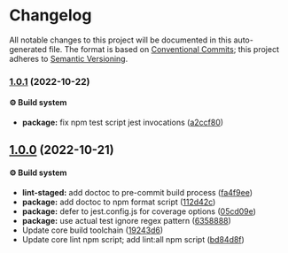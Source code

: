 # Changelog

All notable changes to this project will be documented in this auto-generated
file. The format is based on [Conventional Commits][1]; this project adheres to
[Semantic Versioning][2].

### [1.0.1][3] (2022-10-22)

#### ⚙️ Build system

- **package:** fix npm test script jest invocations ([a2ccf80][4])

## [1.0.0][5] (2022-10-21)

#### ⚙️ Build system

- **lint-staged:** add doctoc to pre-commit build process ([fa4f9ee][6])
- **package:** add doctoc to npm format script ([112d42c][7])
- **package:** defer to jest.config.js for coverage options ([05cd09e][8])
- **package:** use actual test ignore regex pattern ([6358888][9])
- Update core build toolchain ([19243d6][10])
- Update core lint npm script; add lint:all npm script ([bd84d8f][11])

[1]: https://conventionalcommits.org
[2]: https://semver.org
[3]:
  https://github.com/Xunnamius/unified-utils/compare/mdast-util-tight-comments@1.0.0...mdast-util-tight-comments@1.0.1
[4]:
  https://github.com/Xunnamius/unified-utils/commit/a2ccf801276c84e54d3fc1afaad574f78408d86f
[5]:
  https://github.com/Xunnamius/unified-utils/compare/05cd09e0cf13f18fa56f6156516bcf546b1238e6...mdast-util-tight-comments@1.0.0
[6]:
  https://github.com/Xunnamius/unified-utils/commit/fa4f9ee3f9cd922875cf077f6d8b74105f0ba55e
[7]:
  https://github.com/Xunnamius/unified-utils/commit/112d42c6999f758ff618f4e116eb7cf38c09f77c
[8]:
  https://github.com/Xunnamius/unified-utils/commit/05cd09e0cf13f18fa56f6156516bcf546b1238e6
[9]:
  https://github.com/Xunnamius/unified-utils/commit/63588887a7377f3ee7488b19c87f1f2bf1faa811
[10]:
  https://github.com/Xunnamius/unified-utils/commit/19243d623ba14cfd629c5e4632e6a75de508592b
[11]:
  https://github.com/Xunnamius/unified-utils/commit/bd84d8fc1fb5c4d1828a16a47214a6730f34899a
